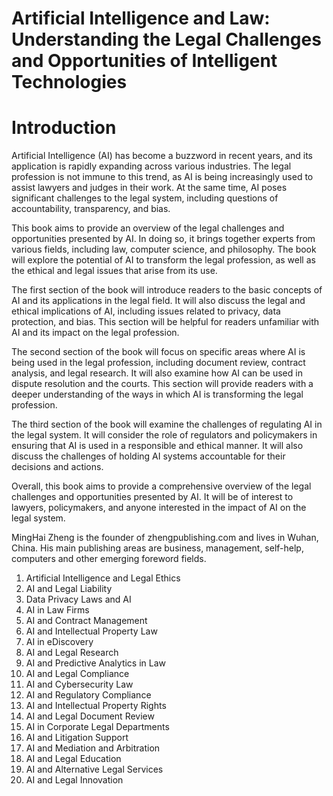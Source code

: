 # Artificial Intelligence and Law: Understanding the Legal Challenges and Opportunities of Intelligent Technologies

# Introduction

Artificial Intelligence (AI) has become a buzzword in recent years, and its application is rapidly expanding across various industries. The legal profession is not immune to this trend, as AI is being increasingly used to assist lawyers and judges in their work. At the same time, AI poses significant challenges to the legal system, including questions of accountability, transparency, and bias.

This book aims to provide an overview of the legal challenges and opportunities presented by AI. In doing so, it brings together experts from various fields, including law, computer science, and philosophy. The book will explore the potential of AI to transform the legal profession, as well as the ethical and legal issues that arise from its use.

The first section of the book will introduce readers to the basic concepts of AI and its applications in the legal field. It will also discuss the legal and ethical implications of AI, including issues related to privacy, data protection, and bias. This section will be helpful for readers unfamiliar with AI and its impact on the legal profession.

The second section of the book will focus on specific areas where AI is being used in the legal profession, including document review, contract analysis, and legal research. It will also examine how AI can be used in dispute resolution and the courts. This section will provide readers with a deeper understanding of the ways in which AI is transforming the legal profession.

The third section of the book will examine the challenges of regulating AI in the legal system. It will consider the role of regulators and policymakers in ensuring that AI is used in a responsible and ethical manner. It will also discuss the challenges of holding AI systems accountable for their decisions and actions.

Overall, this book aims to provide a comprehensive overview of the legal challenges and opportunities presented by AI. It will be of interest to lawyers, policymakers, and anyone interested in the impact of AI on the legal system.

MingHai Zheng is the founder of zhengpublishing.com and lives in Wuhan, China. His main publishing areas are business, management, self-help, computers and other emerging foreword fields.



1. Artificial Intelligence and Legal Ethics
2. AI and Legal Liability
3. Data Privacy Laws and AI
4. AI in Law Firms
5. AI and Contract Management
6. AI and Intellectual Property Law
7. AI in eDiscovery
8. AI and Legal Research
9. AI and Predictive Analytics in Law
10. AI and Legal Compliance
11. AI and Cybersecurity Law
12. AI and Regulatory Compliance
13. AI and Intellectual Property Rights
14. AI and Legal Document Review
15. AI in Corporate Legal Departments
16. AI and Litigation Support
17. AI and Mediation and Arbitration
18. AI and Legal Education
19. AI and Alternative Legal Services
20. AI and Legal Innovation

